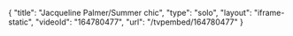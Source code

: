 {
    "title": "Jacqueline Palmer\/Summer chic",
    "type": "solo",
    "layout": "iframe-static",
    "videoId": "164780477",
    "url": "\/tvpembed\/164780477"
}